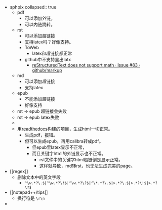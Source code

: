 - sphpix
  collapsed:: true
	- pdf
		- 可以添加外链。
		- 可以内链跳转。
	- rst
		- 可以添加超链接
		- 支持latex吗？好像支持。
		- ToWeb
			- latex和超链接都正常
		- github中不支持显出latx
			- [reStructuredText does not support math · Issue #83 · github/markup](https://github.com/github/markup/issues/83)
	- md
		- 可以添加超链接
		- 支持latex
	- epub
		- 不能添加超链接
		- 好像支持
	- rst -> epub 超链接会失败
	- rst -> epub latex失败
	-
	- 用[readthedocs](http://readthedocs.io/)构建的项目，生成html一切正常。
		- 生成pdf，报错。
		- 但可以生成epub，再用calibra转成pdf。
			- 但epub里latex显示不正常，
			- 而且关键字html的外链显示也不正常。
				- rst文件中的关键字html超链倒是显示正常。
				- 这样就导致，md转rst，也无法生成完美的page。
- [[regex]]
	- 删除文本中的英文字段
		- `^\w.*?\.$|^\w.*?\!$|^\w.*?\?$|^\*.*?\.$|>.*?\.$|>.*?\!$|>.*?\?$`
- [[notepad++/tips]]
	- 换行符是 `\r\n`
-